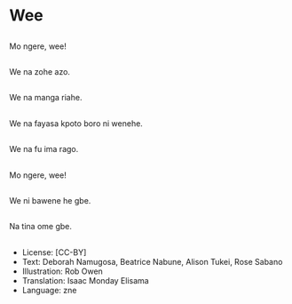 # Wee

##
Mo ngere,  wee!

##
We na zohe azo.

##
We na manga riahe.

##
We na fayasa kpoto boro ni wenehe.

##
We na fu ima rago.

##
Mo ngere,  wee!

##
We ni bawene he gbe.

##
Na tina ome gbe.

##
* License: [CC-BY]
* Text: Deborah Namugosa, Beatrice Nabune, Alison Tukei, Rose Sabano
* Illustration: Rob Owen
* Translation: Isaac Monday Elisama
* Language: zne
